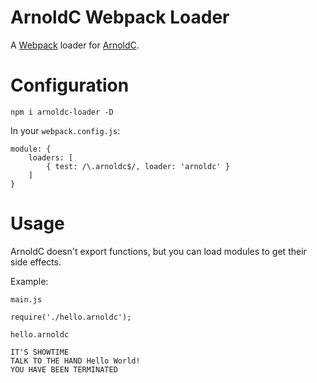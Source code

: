 # ArnoldC Webpack Loader

A [Webpack][webpack] loader for [ArnoldC][arnoldc].

# Configuration

`npm i arnoldc-loader -D`

In your `webpack.config.js`:

```
module: {
    loaders: [
        { test: /\.arnoldc$/, loader: 'arnoldc' }
    ]
}
```

# Usage

ArnoldC doesn't export functions, but you can load modules to get their side effects.

Example:

`main.js`

```
require('./hello.arnoldc');
```

`hello.arnoldc`

```
IT'S SHOWTIME
TALK TO THE HAND Hello World!
YOU HAVE BEEN TERMINATED
```

[webpack]: http://webpack.github.io/
[arnoldc]: https://www.npmjs.com/package/arnoldc.js
